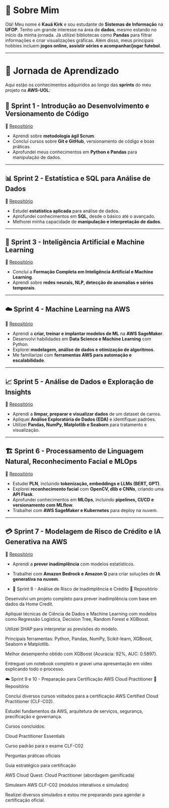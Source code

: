 # 📌 Sobre Mim

Olá! Meu nome é **Kauã Kirk** e sou estudante de **Sistemas de Informação** na **UFOP**. Tenho um grande interesse na área de **dados**, mesmo estando no início da minha jornada. Já utilizei bibliotecas como **Pandas** para filtrar informações e criar visualizações gráficas. Além disso, meus principais hobbies incluem **jogos online, assistir séries e acompanhar/jogar futebol**. 

---

# 🚀 Jornada de Aprendizado

Aqui estão os conhecimentos adquiridos ao longo das **sprints** do meu projeto na **AWS-UOL**:

## 🏁 **Sprint 1** - Introdução ao Desenvolvimento e Versionamento de Código
🔗 [Repositório](https://github.com/kauakirk/aws-uol/tree/main/Sprint%2001)  
- Aprendi sobre **metodologia ágil Scrum**.
- Concluí cursos sobre **Git e GitHub**, versionamento de código e boas práticas.
- Aprofundei meus conhecimentos em **Python e Pandas** para manipulação de dados.

---

## 📊 **Sprint 2** - Estatística e SQL para Análise de Dados
🔗 [Repositório](https://github.com/kauakirk/aws-uol/tree/main/Sprint%2002)  
- Estudei **estatística aplicada** para análise de dados.
- Aprofundei conhecimentos em **SQL**, desde o básico até o avançado.
- Melhorei minha capacidade de **manipulação e interpretação de dados**.

---

## 🤖 **Sprint 3** - Inteligência Artificial e Machine Learning
🔗 [Repositório](https://github.com/kauakirk/aws-uol/tree/main/Sprint%2003)  
- Concluí a **Formação Completa em Inteligência Artificial e Machine Learning**.
- Aprendi sobre **redes neurais, NLP, detecção de anomalias e séries temporais**.

---

## ☁️ **Sprint 4** - Machine Learning na AWS
🔗 [Repositório](https://github.com/kauakirk/aws-uol/tree/main/Sprint%2004)  
- Aprendi a **criar, treinar e implantar modelos de ML** na **AWS SageMaker**.
- Desenvolvi habilidades em **Data Science e Machine Learning** com Python.
- Explorei **modelagem, análise de dados e otimização de algoritmos**.
- Me familiarizei com **ferramentas AWS para automação e escalabilidade**.

---

## 📈 **Sprint 5** - Análise de Dados e Exploração de Insights
🔗 [Repositório](https://github.com/kauakirk/aws-uol/blob/main/Sprint%2005/README.md)  
- Aprendi a **limpar, preparar e visualizar dados** de um dataset de carros.
- Apliquei **Análise Exploratória de Dados (EDA)** e identifiquei padrões.
- Utilizei **Pandas, NumPy, Matplotlib e Seaborn** para tratamento e visualização.

---

## 🏗️ **Sprint 6** - Processamento de Linguagem Natural, Reconhecimento Facial e MLOps
🔗 [Repositório](https://github.com/kauakirk/aws-uol/blob/main/Sprint%2006/README.md)  
- Estudei **PLN**, incluindo **tokenização, embeddings e LLMs (BERT, GPT)**.
- Explorei **reconhecimento facial** com **OpenCV, dlib e CNNs**, criando uma **API Flask**.
- Aprofundei conhecimentos em **MLOps**, incluindo **pipelines, CI/CD e versionamento com MLflow**.
- Trabalhei com **AWS SageMaker e Kubernetes** para deploy na nuvem.

---

## 💳 **Sprint 7** - Modelagem de Risco de Crédito e IA Generativa na AWS
🔗 [Repositório](https://github.com/kauakirk/aws-uol/tree/main/Sprint%2007)  
- Aprendi a **prever inadimplência** com modelos estatísticos.
- Trabalhei com **Amazon Bedrock e Amazon Q** para criar soluções de **IA generativa na nuvem**.

- 📌 Sprint 8 - Análise de Risco de Inadimplência e Crédito
🔗 Repositório

Desenvolvi um projeto completo para prever inadimplência com base em dados da Home Credit.

Apliquei técnicas de Ciência de Dados e Machine Learning com modelos como Regressão Logística, Decision Tree, Random Forest e XGBoost.

Utilizei SHAP para interpretar as previsões do modelo.

Principais ferramentas: Python, Pandas, NumPy, Scikit-learn, XGBoost, Seaborn e Matplotlib.

Melhor desempenho obtido com XGBoost (Acurácia: 92%, AUC: 0.5897).

Entreguei um notebook completo e gravei uma apresentação em vídeo explicando todo o processo.

☁️ Sprint 9 e 10 - Preparação para Certificação AWS Cloud Practitioner
🔗 Repositório

Concluí diversos cursos voltados para a certificação AWS Certified Cloud Practitioner (CLF-C02).

Estudei fundamentos da AWS, arquitetura de serviços, segurança, precificação e governança.

Cursos concluídos:

Cloud Practitioner Essentials

Curso padrão para o exame CLF-C02

Perguntas práticas oficiais

Guia estratégico para certificação

AWS Cloud Quest: Cloud Practitioner (abordagem gamificada)

Simulearn AWS CLF-C02 (módulos interativos e simulados)

Realizei diversos simulados e estou me preparando para agendar a certificação oficial.

